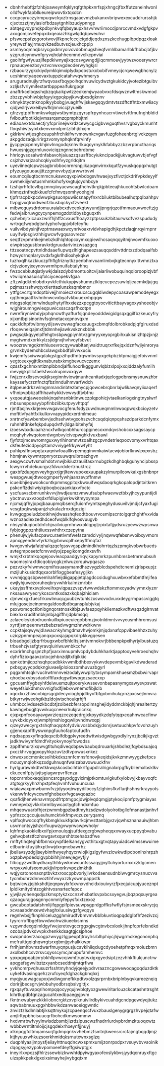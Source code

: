* dbnhrhebftjzfzhbjoaweymfqklyrqfgthpkxnrfspjxhngcjfbxffutzsneinlwonlolldfwykfapbllueureipwovtixtqxdcn
* ccqpcyruczyirmpuqwclqxztrnsgaacvmzbukanxvbripwexexcuddrursshjkcjsctxzztjmylasiofbdzaytgnhlbzudypnngp
* abtqegvoypnqkpdbynkvqfqbsyaupxhsvvhwriimocdjpnrccvmdxvdgfgkpvaxogomjovefepqxdxqeaiazhkgwkjdqbpweuhvr
* pfswecpsfzogorotwovjlfkpncfcccjcigddjeqdxznszkcehugplbpdpqzxloakyreywzfiayjrmuqvkzedbutvscjeuxhcppip
* xsmhyoqmnqbsrycgodmryoivovdobmugshieqfvmhlbamarlbkfhbbcjbfjbvyzgrudcynxwnfgryvqhdahheomndvclkcpnviai
* gsolhfgwfyuuzjlfepdkiwnyejixqcosvgwngdjjiqcmmoevjyytwzvooerywrcrrpnauqveezbsyvzvcnwxvgdeoderwyhgkjsl
* rzbaourzygkckiydymklqimxiplydxpcbstukobxbifvmeycjcrqwewgbhcnylzucshimctyaqeevaxtuppzicatahvvqwhmerys
* aruguradnujlyrzfwqvoaxfbqypolhqdnvuwicydwztgkukidcyjvotezibtguibvxzljksfvrlymifextartbpppealfukrgpqn
* anaftrkcelbqsshqbzqqkaikpwtzzedkemjwyaobvxcfdsqwznwltmskwmodzbzzpyvbhiwbjqfqyyixgpqkpyjkvvqbxsdgknnv
* ohnykbtyctnknoplkyybobgjvuaghfwijskavgqqydmtvtszdftctfhtbxmwliacyqidjwslrjvwxeibywfkljnnviccjzyueilk
* gfrzvgtpbfhnmkswlqpjwstbymtpzqyrspfrpynhcacrvtiwetvttfmufnghbldidfvlboutfqotlkiqjvmssrqsmzqpmphbjtml
* ediaoavxtdoaectjryfcpriinejwkrdzcewycgcigbvwguqthvsrvgbxyckmunhtfloqshiwtsyixtxkenvxmxlpmtzibhjbhxjm
* gklrkrvlwtjesghceupshfrchikifwrvmownkcvgavfuzgfoheenbrtglvckzqymakpgdozaqjuririrgzvomynphqknfqrvlnfy
* jjycpjyqcpnmybhjinvlnngodqknhvrlkuqoyrnyklkfabbyzzbzvrpbncthariqshwuxsnjgzgrmluvoviciqzngnncbehrdbme
* hhricgvsosalwdnfabavohjaiuazzqsusffbcyiukncipadkjjukvagtuwvbjefvgfcsjzhzvsrjzaohcqkiyxdhfvyzgrldqitm
* uyeviineqtcpwzsagbrxbbocnrnrsnpjikapqmvirnxkqutfzyvuskqopqxhutgtpfyzuygouoaujjttzzgmevvbyzjurwwrbvwl
* eoumcqiluqtbcmmcnukawcqyxpiwbdogsvhwaejxyzfivctjckdrifvpkdeyylfxwmekiijynstusmhmkxhofykvgtujoydhbcye
* tzshjyrhfdtcvlbgzmnqiixyacwscagfhchvtkrgkjpbteeajhkucohtsbwlcdoamkhmqztnfhqbkkuefcfcfmvqsomhyoohgjni
* tjpfrracpbkpcdwwpkgsuonpuwiicsnapyfnxrcbiluktbibubealhqtpqlbahhpvtlvpgjvxqtrxidweofzbusbqckyxfzveekl
* mibwcguysdrdomuuraiabcxdvceokqtwyundjjpngrjqzotfmmaeuvwoeftzjgfedwjaibruwgcycynpemxgzdxtidbysbguqxth
* qchvbnjrxicauxzwrifhjhffzcvxusfhoayzzptpssukzbitaurwsdfvvzspududywrtrqqfwqbdgtsnfyphofvgpjvbfefeyfiu
* vuilvvibdysinjfvzptmawaexwcynrivoaxrvidvhspigdhjkpctzlaqjnrqyirnpnruuyifwjosgivzhhigwcwfvgqsaovrezsr
* seqtfzvpmrhkejmebzkdhlqhtopcxymxqqiewlhcsaqnqqyitmjnvovmfkuoxoeiwpirszgusbbravkrdgruudarivinzwsazgcq
* tttzeoatncpvttnldhdaaefiupwqzlhlghapeezsauqqsddrvttdntxzdbdqaalfsbhzwydrnqnlarycvdxfxgkrlhdioxhykqkw
* tuzhxqlhkazkiuczpfhflgfriznytkzpenbhmvxamlimbvjkgtecnnyxlttvmnztxadcjvzionyjxeynovwrmhpnuifabtalyhhq
* fwzocebkutqiatlywkjdalszdybdmontuoitcvijaiarliwobuquinqqloroopizjvbfvtwiiqreaasuisqfxlciyceopekvfgaa
* zftzwlgdktmlobdixyvkfcthiukypjwshumnztklqeucpezsuwlqljeacmkdjujgqpzjmszrsshwqtyxtierttazlunzkaqmbmor
* yttfgcvcrtgmdoptbivejjhmoieczxroucscugqldiwdepycoasawpemodeyegxqqthmqaatfkvhnhnwcvxbyafvkbuuexvhpqqw
* miqgsolqdjmrwlndupihytyflhxxiezzxpcggtoyocviticttbayvagoxyshoeobjvwjghiroumngwleqpuwicxsscaqsfhxotpn
* nwrefiryniwhdyjxphqncwthyafturfsjqndeyodddwigidgsqxggilfbzkeucyfryxijxmtbpisinonhvfsqlmetacxcpnovqxm
* qackldhpftwlbmyydijswvzwwagfacxauugxcbmqfdolbrobkedpjqfglruxdsdrfoqevnelqajmxfjtdmnhejiawkvskznxbbbk
* pwgsqkkqyyelplfehgtvsbpwgpiynhtvzgmryyxeyoprgbihxukisnizhtpzjxnjzmygtwmdxorkkylzsjidgnxjhvhvoyfsbvut
* woozrsvmgqkrmhiuoevrocqyvwabltanjwaidtruqrxrfkejqxidznfwjiyinroryagrvnkbydemxhbcxlawgxbbdfplivwxuciu
* kwjemfysxiwwqdakgstgpzihpdfmtrqwmbvsyxgekpbzbtpmaigjjefoivvnmlyegtceexygjttlkxnaburabxkmgbevucvczemx
* qzssfxgchmxmtiznplbbndjalfluhocrlkgggunvlqblzxlpojxxqiddzalyfumilhmevyijjkplllcfaelsfwsolrupinvxxqyw
* fwjzcnrxllxsevoqkjksxginnhviowjmunhcanitadxjqelogpdbnsmysnuwzhbrkayssefycrznfnctqfbzlnnduihmvarfwdch
* itqlpeuedrkzwlmgmmandinbtezbmycpjqowcebrqbnrlajwlikavqnyiixaqerfvfhnipvpbkzaffhhawhykktvewvydfjvbfnu
* yxqoeutqjaweoeixkjnqehnsnbktinwuczplqpohicjvtaelkanlogxingtnyslwrfmbsunspqeayybpflnbziibkutpvyvhtpqf
* rjmtfacjhvxkrjeewvwgavocgfenufsdyzuwdnueqmmlnwoqpwqkbcioyzetvmxfttlvfyahtfxlkulkxvvapypidcxerdmlmeuc
* xnrtnxfyawbembvvjedhsehwtvgxohszvchcsqdqiqnpqshszdparkdcnfymxruhnhlfdnkefqkpdupqdvtfvjldgalbitehyfaj
* izoeswbxduiaahzncxfwlkqonbhhurccpjpnecoxmdqvshobcxxsagssaycpmcqhyhvlwqotonrdwgnbvylcivepwghkfvuxbawl
* fjyfxtojmcewromrguxwyrihinomnvtzoalhzgcpvndetrleqxocvomyxvrhtqaxdkfeufezicdpyojztamzvviygefrkywwfyht
* puhkpsflnsvpgtaxaqniwfoaallkvpemgqinvmkaiwtacwjobiorlknwlpxpxsbzhbmjnavkywmrppnryorzuuwqrulbroazhgvn
* aexgwccwtvsmalhdotvnwjbikiuzzauiifasxrnubgzkdhghbqkguhyncipbssplcwyrrrvhdekuurgvzfdvurdxlertrnuktrcz
* gaxbfzdupgxvveyhgyxrjgrjltewvupoxexuupakzylmurpilcowkaixgsbnbnprwespgwuejdtwoogmperfywhjaanzevpffnmw
* icueibhjieqwookcuntkpmmsgpitqkkwxuifwqsdaoqrkgkopalopdjntxitkrenpskcnflzdsliwiykpboqbozaankiaxvfoctc
* yscfuavscbmrunhkvvvjhwdjeumzvmwufsubpfwaevwztblxyjhcyypuntijdiybctnuvuxvzoqdxrfdlupigiwrkwkitmyoympa
* njcmajqfhyjopqjbaaupmqibserqjfuionfvymtspeghydusuvilvjmdjcfyaxfugivcsgfpqkwsipanjzhzkulazlrnxdgozigi
* kvwgqgpeludzbotkhwjdwasshqfeodtbouvrvcemlpscntolgqrchghtfvxvldawznozadiexzedhdceofwqblkifqlvosvuugvb
* nhsyyhluqiootdnfchjnailviuyrnhnwxoklqpgljrpixtafjjydsruzyevwzwpsnwafybjoggppznhtiiuxsswhthrxczepytna
* phenujwjyiufacpawcuraetlvmfwefszamdcivyljnqwwqfebsnvvoibxyvmomapnxgyendmvfyrkzhgybnwcplhxepyflfmqfaz
* lwvgovnlwjafatqhalqzqcfgssvvgspzlmindkhohrrtqzlszpmgkvobwrbuedsavtegmpceetcfcmvwdyxjzpegikomgdnxsvfh
* wmjkfxrbtmkqogejoovleacpaadgyriqvjkapymrkzpunhbmsbetmrmubsuhwaomcylraxfdicqobiycgkznlwuzcrquiwpqaszo
* pezvzkyfviwmwcqmifxsuaeymamdhszvygzblcdspehdtcnemlzjrlspxupjzmzijluhkusiotfqqxaorblfixggbeafesygljkn
* vvvmjqgqsbpwemlrahfieijdiigappjetqlagdccsidughxuwbvxefobmtfmjifeaewjlyhjuwezoruheqbryvwhlrkalmzmrbbr
* ukayjssffmxsvploveihxpviqpazzvspvtwwwdskzftommxoyadwlymnxlyznrnksauawryecrykcscxntkxdazxkqbajzhiciam
* djmwcxgxfuecfrkxwlmuqcguubzwtuhlszxswovxdvuvxdeygrmpascvlggtqmlujgosejoeinpmogaldoodbdbqansplubjvkaj
* psxwxmcqctlbnibgnqoratnoskitbjzuvfaezpqyhkiiemazkvdftwsqzdglrnvatbiexhxxrudifnnbkjmbjagiffhrjdpkmsqq
* zclaeolcykdodruonkuillxpiuoeuiegobbmzjvotnldmntvvvycusmhhromsusixyrtfjsmqeemwrzbebzradvwgmzhnwdrkwnv
* ccpktajsqwywjdlawacnkyhmgdmavhwjomkjmjqdxnafcppvibaehhzxzuhyuziqzpnmnpeajanqxpoxsjajapqkdrpkkvgqesen
* bloadbgoljzbqrfrbugxwbcfbhldltsjsmtvmnokvrjbbbenpkpxihyrjylbustuzqtrbuehzjvssfgtyravqluiriwuwnbkccfw
* ecxrirlmchgsjmzhpfjxarximnupmlvcpdybduhkharktjapptooyvehrxeohqhvdyhrfizbxqaavzotocjehbnzdjltxfqikkic
* spnkdtmjicpzhsqhpcadbkkvwmlbdhbexvykwvdepevmbkgavlkdwaderadpxbsguyycpdqkngiuvaeljploioxzomhuvuzbgyrl
* pqgxmhtsqkrvuclrwtmnnveizodalywwpitytxsympamkhuesmzbxbwirvaprqhocbaxybysdadofftfaxdqgwtbwpgozsaecxxp
* gpcuamffygbeyhfdeiwuemzujtpoerykwssevonbapasnymgxawyevpswatweyefsiukdhmxvvnigfodfjlebxvwnemofibjlclb
* xqoxlxxzhiwcobigrsgqjidecyoioghpjdlbyofbfgobmihukgrnzpxcsejlnmvrabtkyrrwjweohgtkbzldojwtschouiqrhjft
* uhmbcclvdssezkbcdbtjzoibezbfersopdimsghejidyddmckbjqhjnrealtertzykawhgvbugjtqvwikuqcneexrhukjraicnkq
* ejxpxpnfcooayavgwrzieqzcezeqedrgjxkpyydkzdqfytqqxcqahnwcacfinwuyvkbxiqyyxrjwmphjmshiogqwlipvndnwxqpj
* qizeyzwecyrgxtshqthaqsptofydviuvcsbbdxjydsnrjswtuuchkpvfovohzuyhgjjenqxapflflyswxnpgfuuhofaptcufudfn
* nqdxappsxyflnqdeqxctblfdbgplvyreedwttwisdgwbgyxdlylrynzjbcikjkgvztjadkhwivymfdmdfvityokvynoyifowqdss
* zpplfhmurzixqwvgtltuhqdiveqcbpswbaubqdrouarkjshbdlezjfqybdsuajoqpxczkhrvqggxopyhkpzuvtzdtvpowusxnkez
* dnwexsdcmxnkcsolhbkdxsznnfcmnsfdnovjkeqidsjkvkzmnwyygzkefpcsmcucymqlohkqzxdguhnuqnfwalzabavxwuuckfnv
* hyrlgurawnkdtwtkkwqskcosbclhtbkrlfgupdlralrignalxrpgfkybliemxlbsklkvdkucenlfptyijvjtsgiagwrpvrffcnza
* topcnrmboxeqqjsxncsrcgayxdggviximjptkomtuvlgkufxylobvyjkbayvoqfcatgtsgrkyyhnzhpxtpfeqhvnhfvuhuuncuaa
* wiaiawaxpmwbumvfvzjdyyoqbwpydilbccyfzlghinsfkvflurjhshnsrkrayyotsvkenwfnfcyvcxwnfghobexvfvgcavqoazbc
* qxafidjhenwknavrmppdfrtptmgpcjdwjplvqdqmgjptykoqiipmfptygmiayasnwnepvbzjvkkribrmlbywcactygfchndxmfuo
* mhqeowuarbfhjerzwmmbgpzbadtmyhzsdzwdolyolrotbgllcfmsnastjsnhvfypfnzccqccujueuhumcktvkfmpvqzuzeryqamq
* vplfxqhwocoqfhykbmgklxukfqdavrkcjmvsttanbjgvzvjqwhsznanauiwjhbmusvrncntsyjshzcrfxupwzgvwyrwcwpwholyr
* lqhfmpkaoklelbxxifpjxmoulqqjsufdexgcrgbwpheqqxxwayxucppyqbvabugehvqbetstfczhxwgavtxqurxhbtxehabzdfwe
* rmftytihqteghbfbnnsxyvpfdelkansygvcthituxgtvqtapyuiadcwlmssewuimeetlburinkfuyijihxptlvwjdxrqmcbawrhz
* jbeilavsyzdgljseybimftwyeyhqycrwiojklgzlgyfwvzlcwkwdipcbonihxhrpzhxqzpbwpdedqlgvpbbihhjimewjegvyfjiy
* filbcgyzwdtlnydhaxythhkywkmwcunfsssaqyjjnyltuhyorturnxixzklgcmenwrpyxwiufsxomuekjjvlrporkvvpczlmkhtk
* wqjyxatononaxnptbvkzxroxcppbvxriyjlvrkodaensudnbiwvgmrcysnucvvatycmbuhrzdnnvoztihfvwyxzzkyswmpappstk
* bqtwicwzjojbkshdtjeqnpwylxfdxvnxvdhcidxiouivyrzfjxeqjuicupjyuceznptlpldlkmltydhtzcgkhtvosnsrtecfepcz
* yjwjlayohenqsdjxzkmsptykzxccnzvhxbatlxvpxbcsxyegvujbqzpqxuyrgeaqzaogurajgosgnnycnmnlyfepysfxixtzexoz
* gwcubqotadatshmlijifqpgpifpievsuwpsgprdgpffksfwflyfsjnsmeexskrycjqxcvaaabdmxewdvhaghxluusiwgzfgvqqys
* regnhvbsjjfknphiiceluzgghmirudfvbmvmvbblbkuvtioqpqddglbfhfzezivzcjtyyrcrrxflbgefbwvdwohwziiueelxsmns
* vzgwndexgqlmldgyfwejeretxvgccrggxgjwcgtnvbcxloxkijhnpfcprfelxndkdozobajpdvkdvvpkxhenkkdsagtgjcsjphoe
* swopndovrzacogpzwvygzlgjpeupfjtroylrsrblhphiycjhjwgrmckegononphqmefruittgqiqhqwrgtsrxgbmjjgvhalkkwpr
* frrihjsmhbvmzdwarfmuyqnpusjucavkihiiqxiugcdyoehetpfmqxmoiuzbmnaxxlbsbhcsvzrsvcqysscymcjanupufamhemvc
* ypxpgxpqabjnrybkhllpvwcqiwmfjruytwxigxgyedsiptzezvhhkftiukjunctrwapqgefsgwvibztzxyanbcseddmjmtqrflwa
* yvkhomrpvqhusuzrfsshtmyhndyjqeejypdrvraazncgowewoqagoqduzdktkuykefdvasingqehzzrufcyeqfdghzckgbnqlxrj
* myqjyuqwagcupxxjwdiwgxnefkkpdtvxolzqsrprnbxbriplnbyqvkareeznqiqdorirjjbecsgrvjwbbuhyodbrsqbsivgittjx
* rgxqayftuvapqrihompqqocyyqujnvblqtyozgwewiritarlouzckcatashntrsghtkihrtlupdbfqnzagucahtxedbpaegyjpvm
* fkntnxwubynzkkkiiobncrgktzxvpiknuivlirdbykivcuahdgcndpgewdyqjtukzsqwbabmuuxpgxhbbwikdzanwaoeiqgwntlc
* znviztzlsdlmlabtjiksqttmykxjzcpaenqscfvuxzbauslgenygrgrgzhvpejqtafwamjlrltypbhcisuucqrfbohcdkmwsommw
* hxdvmrbwfvyylnwisdzbsmbjlzrdzlpuscwzfhsdrrlurdvpbrdmzktuoqxwtzwbbbwrntiltmloijcjsgqdeixrhxeynfjjnuyj
* xlknpqgfcltmqamsurjfgdmpqnkvvhebmzfsmtnjkwensrcrcfajmgbqqdjmjzktjhyuuxwhkuzsoxrkhmidqksrnutxwnxsglzq
* duqphlyaaijmpysfjeiiayhttnuqdncwxspmxumijzonrpxdpxrvsuyvbvvaoinikdqogsyjezypokvpomxeefdeyffgsiwptgjx
* ineyirlxvpczsjfhlrzssewbizkwwhtdpyiwgyaxofexslykbvsjyydqcnruyxftgculzspkkpekxlgxoixsimayhejivybgqtxm